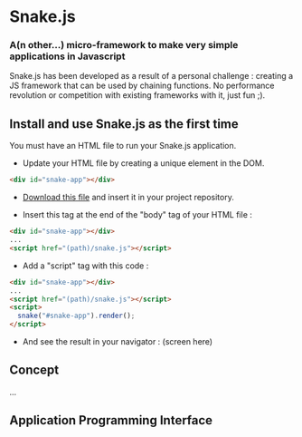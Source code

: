 # Snake.js

### A(n other...) micro-framework to make very simple applications in Javascript

Snake.js has been developed as a result of a personal challenge : creating a JS framework that can be used by chaining functions.
No performance revolution or competition with existing frameworks with it, just fun ;).

## Install and use Snake.js as the first time

You must have an HTML file to run your Snake.js application.

- Update your HTML file by creating a unique element in the DOM.

```html
<div id="snake-app"></div>
```

- [Download this file](public/assets/js/snake.js) and insert it in your project repository.

- Insert this tag at the end of the "body" tag of your HTML file :

```html
<div id="snake-app"></div>
...
<script href="(path)/snake.js"></script>
```

- Add a "script" tag with this code :

```html
<div id="snake-app"></div>
...
<script href="(path)/snake.js"></script>
<script>
  snake("#snake-app").render();
</script>
```

- And see the result in your navigator :
  (screen here)

## Concept

...

## Application Programming Interface
